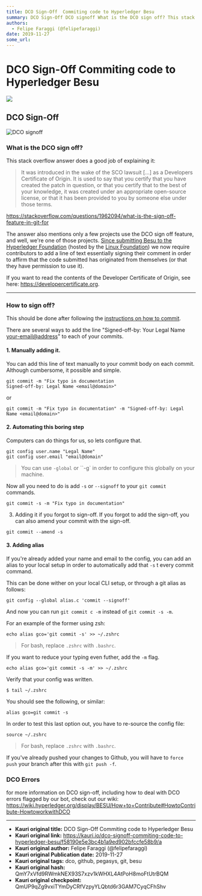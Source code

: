 ```yaml
---
title: DCO Sign-Off  Commiting code to Hyperledger Besu
summary: DCO Sign-Off DCO signoff What is the DCO sign off? This stack overflow answer does a good job of explaining it- It was introduced in the wake of the SCO lawsuit as a Developers Certificate of Origin. It is used to say that you certify that you have created the patch in question, or that you certify that to the best of your knowledge, it was created under an appropriate open-source license, or that it has been provided to you by someone else under those terms. https-//stackoverflow.com/questions/
authors:
  - Felipe Faraggi (@felipefaraggi)
date: 2019-11-27
some_url: 
---
```


# DCO Sign-Off  Commiting code to Hyperledger Besu

![](https://ipfs.infura.io/ipfs/QmVy1cEfY2PwWE6xAGRnYuVEpi6HPTab9eZneKsP3X5FZ7)


## DCO Sign-Off
![DCO signoff](https://i.imgur.com/4ZBslvZ.png)

### What is the DCO sign off?

This stack overflow answer does a good job of explaining it:

> It was introduced in the wake of the SCO lawsuit [...] as a Developers Certificate of Origin. It is used to say that you certify that you have created the patch in question, or that you certify that to the best of your knowledge, it was created under an appropriate open-source license, or that it has been provided to you by someone else under those terms. 


https://stackoverflow.com/questions/1962094/what-is-the-sign-off-feature-in-git-for

The answer also mentions only a few projects use the DCO sign off feature, and well, we're one of those projects. [Since submitting Besu to the Hyperledger Foundation](https://www.hyperledger.org/blog/2019/08/29/announcing-hyperledger-besu) (hosted by the [Linux Foundation](http://linuxfoundation.org/)) we now require contributors to add a line of text essentially signing their comment in order to affirm that the code submitted has originated from themselves (or that they have permission to use it).

If you want to read the contents of the Developer Certificate of Origin, see here: https://developercertificate.org.

---

### How to sign off?

This should be done after following the [instructions on how to commit](https://wiki.hyperledger.org/display/BESU/How+to+Contribute#ContributingCodeorDocumentation).

There are several ways to add the line "Signed-off-by: Your Legal Name <your-email@address>" to each of your commits.

#### 1. Manually adding it.
You can add this line of text manually to your commit body on each commit. 
Although cumbersome, it possible and simple.

``` shell
git commit -m "Fix typo in documentation
Signed-off-by: Legal Name <email@domain>"
```

or

``` shell
git commit -m "Fix typo in documentation" -m "Signed-off-by: Legal Name <email@domain>"
```

#### 2. Automating this boring step

Computers can do things for us, so lets configure that.

``` shell
git config user.name "Legal Name"
git config user.email "email@domain" 
```
> You can use `-global` or ``-g` in order to configure this globally on your machine.

Now all you need to do is add `-s` or `--signoff` to your `git commit` commands.

``` shell
git commit -s -m "Fix typo in documentation"
```

3. Adding it if you forgot to sign-off.
If you forgot to add the sign-off, you can also amend your commit with the sign-off.

``` shell
git commit --amend -s
```

#### 3. Adding alias

If you're already added your name and email to the config, you can add an alias to your local setup in order to automatically add that `-s` t every commit command.

This can be done wither on your local CLI setup, or through a git alias as follows:

``` shell
git config --global alias.c 'commit --signoff'
```
And now you can run `git commit c -m` instead of `git commit -s -m`.

For an example of the former using zsh:
``` shell
echo alias gco='git commit -s' >> ~/.zshrc
```
> For bash, replace `.zshrc` with `.bashrc`.

If you want to reduce your typing even futher, add the `-m` flag.

``` shell
echo alias gco='git commit -s -m' >> ~/.zshrc
```

Verify that your config was written.
``` shell
$ tail ~/.zshrc
```
You should see the following, or similar:
``` shell
alias gco=git commit -s
```

In order to test this last option out, you have to re-source the config file:

``` shell
source ~/.zshrc
```
> For bash, replace `.zshrc` with `.bashrc`.


If you've already pushed your changes to Github, you will have to `force push` your branch after this with `git push -f`.

### DCO Errors

for more information on DCO sign-off, including how to deal with DCO errors flagged by our bot, check out our wiki: https://wiki.hyperledger.org/display/BESU/How+to+Contribute#HowtoContribute-HowtoworkwithDCO


---

- **Kauri original title:** DCO Sign-Off  Commiting code to Hyperledger Besu
- **Kauri original link:** https://kauri.io/dco-signoff-commiting-code-to-hyperledger-besu/f58190e5e3bc4b1a9ed902bfccfe58b9/a
- **Kauri original author:** Felipe Faraggi (@felipefaraggi)
- **Kauri original Publication date:** 2019-11-27
- **Kauri original tags:** dco, github, pegasys, git, besu
- **Kauri original hash:** QmY7xVfd9RWmkNEX93S7xzv1kWHXL4AtPoH8moFtUtrBQM
- **Kauri original checkpoint:** QmUP9qZg9vxiTYmDyCRfVzpyYLQbtd6r3GAM7CyqCFhShv



